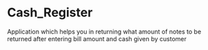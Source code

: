 # Cash_Register
Application which helps you in returning what amount of notes to be returned after entering bill amount and cash given by customer
